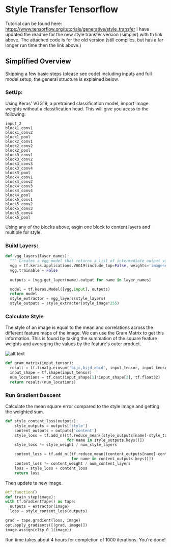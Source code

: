 # Style Transfer Tensorflow

Tutorial can be found here: https://www.tensorflow.org/tutorials/generative/style_transfer
I have updated the readme for the new style transfer version (simpler) with th link above. The attached
code is for the old version (still compiles, but has a far longer run time then the link above.)

## Simplified Overview
Skipping a few basic steps (please see code) including inputs and full model setup, the general structure is explained below. 

  ### SetUp:
Using Keras' VGG19, a pretrained classification model, import image weights without a classification head.
This will give you acess to the following:
```
input_2
block1_conv1
block1_conv2
block1_pool
block2_conv1
block2_conv2
block2_pool
block3_conv1
block3_conv2
block3_conv3
block3_conv4
block3_pool
block4_conv1
block4_conv2
block4_conv3
block4_conv4
block4_pool
block5_conv1
block5_conv2
block5_conv3
block5_conv4
block5_pool
```

Using any of the blocks above, asgin one block to content layers and multiple for style. 

  ### Build Layers:

```python
def vgg_layers(layer_names):
  """ Creates a vgg model that returns a list of intermediate output values."""
  vgg = tf.keras.applications.VGG19(include_top=False, weights='imagenet')
  vgg.trainable = False
  
  outputs = [vgg.get_layer(name).output for name in layer_names]

  model = tf.keras.Model([vgg.input], outputs)
  return model
  style_extractor = vgg_layers(style_layers)
  style_outputs = style_extractor(style_image*255)
 ```
 
  ### Calculate Style
  
The style of an image is equal to the mean and correlations across the different feature maps of the image. We can use the Gram Matrix to get this information. This is found by taking the summation of the square feature weights and averaging the values by the feature's outer product.

![alt text]("GramMatrix.png")

```python
def gram_matrix(input_tensor):
  result = tf.linalg.einsum('bijc,bijd->bcd', input_tensor, input_tensor)
  input_shape = tf.shape(input_tensor)
  num_locations = tf.cast(input_shape[1]*input_shape[2], tf.float32)
  return result/(num_locations)
  ```
  
  ### Run Gradient Descent
Calculate the mean square error compared to the style image and getting the weighted sum.

```python
def style_content_loss(outputs):
    style_outputs = outputs['style']
    content_outputs = outputs['content']
    style_loss = tf.add_n([tf.reduce_mean((style_outputs[name]-style_targets[name])**2) 
                           for name in style_outputs.keys()])
    style_loss *= style_weight / num_style_layers

    content_loss = tf.add_n([tf.reduce_mean((content_outputs[name]-content_targets[name])**2) 
                             for name in content_outputs.keys()])
    content_loss *= content_weight / num_content_layers
    loss = style_loss + content_loss
    return loss
  ```
  
  Then update te new image.
  ```python
  @tf.function()
def train_step(image):
  with tf.GradientTape() as tape:
    outputs = extractor(image)
    loss = style_content_loss(outputs)

  grad = tape.gradient(loss, image)
  opt.apply_gradients([(grad, image)])
  image.assign(clip_0_1(image))
  ```

Run time takes about 4 hours for completion of 1000 iterations. You're done!

